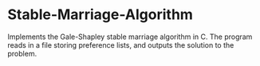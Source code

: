 # Stable-Marriage-Algorithm
Implements the Gale-Shapley stable marriage algorithm in C. The program reads in a file storing preference lists, and outputs the solution to the problem.
